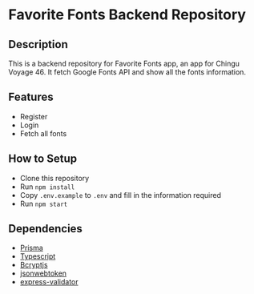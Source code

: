 # Favorite Fonts Backend Repository

## Description

This is a backend repository for Favorite Fonts app, an app for Chingu Voyage 46. It fetch Google Fonts API and show all the fonts information.

## Features

- Register
- Login
- Fetch all fonts

## How to Setup

- Clone this repository
- Run `npm install`
- Copy `.env.example` to `.env` and fill in the information required
- Run `npm start`

## Dependencies

- [Prisma](https://www.npmjs.com/package/prisma)
- [Typescript](https://www.npmjs.com/package/typescript)
- [Bcryptjs](https://www.npmjs.com/package/bcryptjs)
- [jsonwebtoken](https://www.npmjs.com/package/jsonwebtoken)
- [express-validator](https://www.npmjs.com/package/express-validator)
